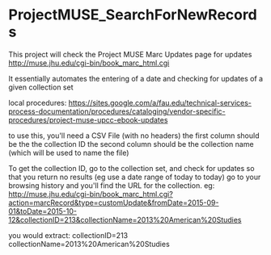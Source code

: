 # ProjectMUSE_SearchForNewRecords

This project will check the Project MUSE Marc Updates page for updates 
http://muse.jhu.edu/cgi-bin/book_marc_html.cgi

It essentially automates the entering of a date and checking for updates of a given collection set

local procedures:
https://sites.google.com/a/fau.edu/technical-services-process-documentation/procedures/cataloging/vendor-specific-procedures/project-muse-upcc-ebook-updates

to use this, you'll need a CSV File (with no headers)
the first column should be the the collection ID
the second column should be the collection name (which will be used to name the file)

To get the collection ID, go to the collection set, and check for updates so that you return no results (eg use a date range of today to today)
go to your browsing history and you'll find the URL for the collection.
eg:
http://muse.jhu.edu/cgi-bin/book_marc_html.cgi?action=marcRecord&type=customUpdate&fromDate=2015-09-01&toDate=2015-10-12&collectionID=213&collectionName=2013%20American%20Studies

you would extract:
collectionID=213
collectionName=2013%20American%20Studies

